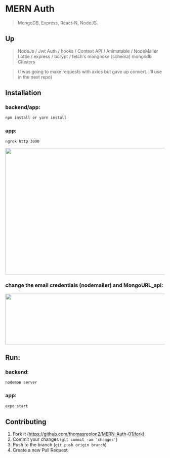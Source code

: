 # MERN Auth
> MongoDB, Express, React-N, NodeJS.

## Up

> NodeJs /
> Jwt Auth /
> hooks /
> Context API /
> Animatable /
> NodeMailer
> Lottie /
> express /
> bcrypt / 
> fetch's 
> mongoose (schema)
> mongodb Clusters

>(I was going to make requests with axios but gave up convert. i'll use in the next repo)

## Installation
### backend/app:
```sh
npm install or yarn install
```
### app:
```sh
ngrok http 3000
```
<img src="https://i.ibb.co/TcfdKxW/url-base.png" width="800" height="400">

### change the email credentials (nodemailer) and MongoURL_api:
<img src="https://i.ibb.co/rMK8kbs/blabla.png" width="600" height="160">

## Run:
### backend:
```sh
nodemon server
```

### app:
```sh
expo start
```


## Contributing

1. Fork it (<https://github.com/thomasreolon2/MERN-Auth-01/fork>)
2. Commit your changes (`git commit -am 'changes'`)
3. Push to the branch (`git push origin branch`)
4. Create a new Pull Request

